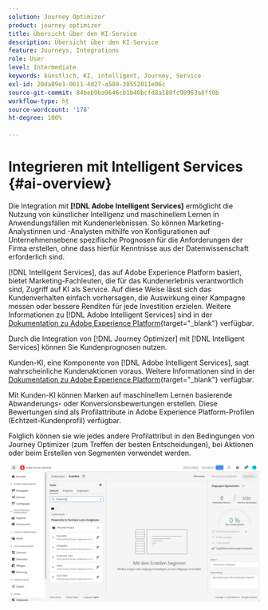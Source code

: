 ```yaml
---
solution: Journey Optimizer
product: journey optimizer
title: Übersicht über den KI-Service
description: Übersicht über den KI-Service
feature: Journeys, Integrations
role: User
level: Intermediate
keywords: künstlich, KI, intelligent, Journey, Service
exl-id: 20da09e1-0611-4d27-a589-30552011e06c
source-git-commit: 84beb9ba9646cb1b40bcfd8a180fc98963a8ff0b
workflow-type: ht
source-wordcount: '178'
ht-degree: 100%

---
```


# Integrieren mit Intelligent Services {#ai-overview}

Die Integration mit **[!DNL Adobe Intelligent Services]** ermöglicht die Nutzung von künstlicher Intelligenz und maschinellem Lernen in Anwendungsfällen mit Kundenerlebnissen. So können Marketing-Analystinnen und -Analysten mithilfe von Konfigurationen auf Unternehmensebene spezifische Prognosen für die Anforderungen der Firma erstellen, ohne dass hierfür Kenntnisse aus der Datenwissenschaft erforderlich sind.

[!DNL Intelligent Services], das auf Adobe Experience Platform basiert, bietet Marketing-Fachleuten, die für das Kundenerlebnis verantwortlich sind, Zugriff auf KI als Service. Auf diese Weise lässt sich das Kundenverhalten einfach vorhersagen, die Auswirkung einer Kampagne messen oder bessere Renditen für jede Investition erzielen. Weitere Informationen zu [!DNL Adobe Intelligent Services] sind in der [Dokumentation zu Adobe Experience Platform](https://experienceleague.adobe.com/docs/experience-platform/intelligent-services/home.html?lang=de){target="_blank"} verfügbar.

Durch die Integration von [!DNL Journey Optimizer] mit [!DNL Intelligent Services] können Sie Kundenprognosen nutzen.

Kunden-KI, eine Komponente von [!DNL Adobe Intelligent Services], sagt wahrscheinliche Kundenaktionen voraus. Weitere Informationen sind in der [Dokumentation zu Adobe Experience Platform](https://experienceleague.adobe.com/docs/experience-platform/intelligent-services/customer-ai/overview.html?lang=de){target="_blank"} verfügbar.

Mit Kunden-KI können Marken auf maschinellem Lernen basierende Abwanderungs- oder Konversionsbewertungen erstellen. Diese Bewertungen sind als Profilattribute in Adobe Experience Platform-Profilen (Echtzeit-Kundenprofil) verfügbar.

Folglich können sie wie jedes andere Profilattribut in den Bedingungen von Journey Optimizer (zum Treffen der besten Entscheidungen), bei Aktionen oder beim Erstellen von Segmenten verwendet werden.

![](assets/customer-ai.png)
